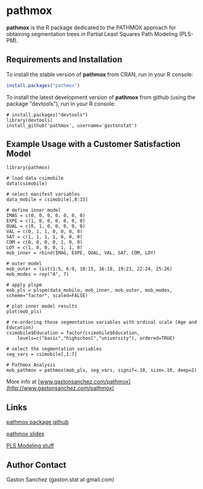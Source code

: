 pathmox
============================

**pathmox** is the R package dedicated to the PATHMOX approach for obtaining segmentation trees in Partial Least Squares Path Modeling (PLS-PM). 


## Requirements and Installation

To install the stable version of **pathmox** from CRAN, run in your R console:
```r
install.packages("pathmox")
```

To install the latest development version of **pathmox** from github (using the package "devtools"), run in your R console:
```
# install.packages("devtools") 
library(devtools)
install_github('pathmox', username='gastonstat')
```

## Example Usage with a Customer Satisfaction Model 
```
library(pathmox)

# load data csimobile
data(csimobile)

# select manifest variables
data_mobile = csimobile[,8:33]
  
# define inner model
IMAG = c(0, 0, 0, 0, 0, 0, 0)
EXPE = c(1, 0, 0, 0, 0, 0, 0)
QUAL = c(0, 1, 0, 0, 0, 0, 0)
VAL = c(0, 1, 1, 0, 0, 0, 0)
SAT = c(1, 1, 1, 1, 0, 0, 0)
COM = c(0, 0, 0, 0, 1, 0, 0)
LOY = c(1, 0, 0, 0, 1, 1, 0)
mob_inner = rbind(IMAG, EXPE, QUAL, VAL, SAT, COM, LOY)

# outer model
mob_outer = list(1:5, 6:9, 10:15, 16:18, 19:21, 22:24, 25:26)
mob_modes = rep("A", 7)

# apply plspm
mob_pls = plspm(data_mobile, mob_inner, mob_outer, mob_modes, scheme="factor", scaled=FALSE)

# plot inner model results
plot(mob_pls)

# re-ordering those segmentation variables with ordinal scale (Age and Education)
csimobile$Education = factor(csimobile$Education, 
    levels=c("basic","highschool","university"), ordered=TRUE)

# select the segmentation variables
seg_vars = csimobile[,1:7]

# Pathmox Analysis
mob_pathmox = pathmox(mob_pls, seg_vars, signif=.10, size=.10, deep=2)
```

More info at [www.gastonsanchez.com/pathmox](http://www.gastonsanchez.com/pathmox)

Links
-----
[pathmox package github](http://github.com/gastonstat/pathmox)

[pathmox slides](http://www.gastonsanchez.com/pathmox)

[PLS Modeling stuff](http://www.plsmodeling.com)


Author Contact
--------------
Gaston Sanchez (gaston.stat at gmail.com)
